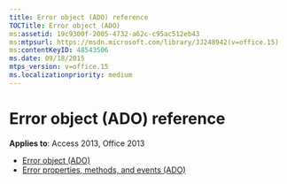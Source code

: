 ```yaml
---
title: Error object (ADO) reference
TOCTitle: Error object (ADO)
ms:assetid: 19c9300f-2005-4732-a62c-c95ac512eb43
ms:mtpsurl: https://msdn.microsoft.com/library/JJ248942(v=office.15)
ms:contentKeyID: 48543506
ms.date: 09/18/2015
mtps_version: v=office.15
ms.localizationpriority: medium
---
```


# Error object (ADO) reference

**Applies to**: Access 2013, Office 2013

- [Error object (ADO)](error-object-ado.md)
- [Error properties, methods, and events (ADO)](error-properties-methods-and-events-ado.md)

